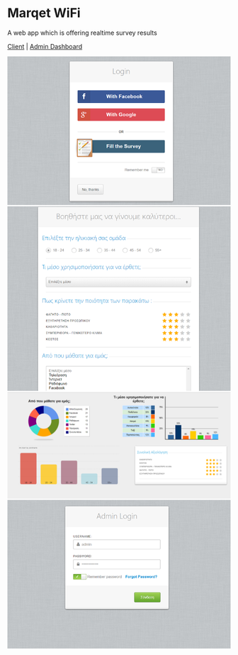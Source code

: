 # Marqet WiFi
A web app which is offering realtime survey results

[Client](https://marqetwifi.firebaseapp.com/index.html)
| [Admin Dashboard](https://marqetwifi.firebaseapp.com/admin.html)

<img src="./public-files/images/index.png" alt="index" style="width:540px;"/>

<img src="./public-files/images/survey.png" alt="index" style="width:540px;"/>

<img src="./public-files/images/admin-dashboard.png" alt="index" style="width:540px;"/>

<img src="./public-files/images/admin.png" alt="index" style="width:540px;"/>
